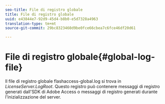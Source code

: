 ```yaml
---
seo-title: File di registro globale
title: File di registro globale
uuid: e43844e7-92d9-45d4-b8b0-e5d7328a4963
translation-type: tm+mt
source-git-commit: 29bc8323460d9be0fce66cbea7c6fce46df20d61

---
```



# File di registro globale{#global-log-file}

Il file di registro globale flashaccess-global.log si trova in *LicenseServer.LogRoot*. Questo registro può contenere messaggi di registro generati dall&#39;SDK di Adobe Access o messaggi di registro generati durante l&#39;inizializzazione del server.
